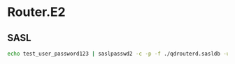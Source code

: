# Router.E2

## SASL

```bash
echo test_user_password123 | saslpasswd2 -c -p -f ./qdrouterd.sasldb -u qdrouterd test_user
```
